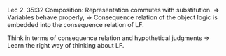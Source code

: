 Lec 2. 
35:32 Composition: Representation commutes with substitution. => Variables behave properly, => Consequence relation of the object logic is embedded into the consequence relation of LF. 

Think in terms of consequence relation and hypothetical judgments => Learn the right way of thinking about LF.
